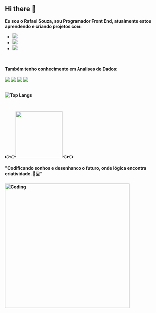 ## Hi there 👋

<b>Eu sou o Rafael Souza, sou Programador Front End, atualmente estou aprendendo e criando projetos com: <b>
<br>
  - <img src="https://img.shields.io/badge/HTML-239120?style=for-the-badge&logo=html5&logoColor=white" />
  - <img src="https://img.shields.io/badge/HTML5-E34F26?style=for-the-badge&logo=html5&logoColor=white" />
  - <img src="https://img.shields.io/badge/CSS-239120?&style=for-the-badge&logo=css3&logoColor=white" />
<br>
<br>
<b>Também tenho conhecimento em Analises de Dados: <b>
<br>
<br>
   <img src="https://img.shields.io/badge/Colab-F9AB00?style=for-the-badge&logo=googlecolab&color=525252" />
   <img src="https://img.shields.io/badge/Python-14354C?style=for-the-badge&logo=python&logoColor=white" />
   <img src="https://img.shields.io/badge/MySQL-005C84?style=for-the-badge&logo=mysql&logoColor=white" />
   <img src="https://img.shields.io/badge/Google%20Sheets-34A853?style=for-the-badge&logo=google-sheets&logoColor=white" />

   <br>
   <br>

![Top Langs](https://github-readme-stats.vercel.app/api/top-langs/?username=Rafaell-SSouza&hide_progress=true)
  
<br>

:point_right::point_right:<a href="https://www.linkedin.com/in/rafael-souza-768b8a2b9"><img width="150" src="https://img.shields.io/badge/LinkedIn-0077B5?style=for-the-badge&logo=linkedin&logoColor=white"></a>:point_left::point_left:
   
"Codificando sonhos e desenhando o futuro, onde lógica encontra criatividade. 🌌💻"
<br>
<br>
<img align="left" alt="Coding" width="400" src="https://media2.dev.to/dynamic/image/width=800%2Cheight=%2Cfit=scale-down%2Cgravity=auto%2Cformat=auto/https%3A%2F%2Fmedia1.tenor.com%2Fimages%2F0c34272909ee2a4db5606a014082312b%2Ftenor.gif%3Fitemid%3D15828752">



